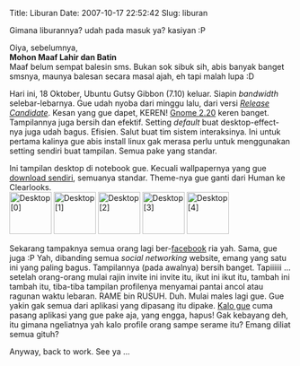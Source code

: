 Title: Liburan
Date: 2007-10-17 22:52:42
Slug: liburan

Gimana liburannya? udah pada masuk ya? kasiyan :P

Oiya, sebelumnya,  
**Mohon Maaf Lahir dan Batin**  
Maaf belum sempat balesin sms. Bukan sok sibuk sih, abis banyak banget smsnya, maunya balesan secara masal ajah, eh tapi malah lupa :D

Hari ini, 18 Oktober, Ubuntu Gutsy Gibbon (7.10) keluar. Siapin _bandwidth_ selebar-lebarnya. Gue udah nyoba dari minggu lalu, dari versi [_Release Candidate_](http://www.ubuntu.com/news/ubuntu-7.10rc). Kesan yang gue dapet, KEREN! [Gnome 2.20](http://www.gnome.org/start/2.20/notes/en) keren banget. Tampilannya juga bersih dan efektif.  Setting _default_ buat desktop-effect-nya juga udah bagus. Efisien. Salut buat tim sistem interaksinya. Ini untuk pertama kalinya gue abis install linux gak merasa perlu untuk menggunakan setting sendiri buat tampilan. Semua pake yang standar.

Ini tampilan desktop di notebook gue. Kecuali wallpapernya yang gue [download sendiri](http://art.gnome.org/backgrounds/gnome/2473), semuanya standar. Theme-nya gue ganti dari Human ke Clearlooks.  
<a href="http://www.flickr.com/photos/kriwil/1609849962/" title="Photo Sharing"><img src="http://farm3.static.flickr.com/2420/1609849962_1b4c0af919_s.jpg" width="75" height="75" alt="Desktop [0]" /></a>
<a href="http://www.flickr.com/photos/kriwil/1609849978/" title="Photo Sharing"><img src="http://farm3.static.flickr.com/2182/1609849978_c75c589734_s.jpg" width="75" height="75" alt="Desktop [1]" /></a>
<a href="http://www.flickr.com/photos/kriwil/1609850000/" title="Photo Sharing"><img src="http://farm3.static.flickr.com/2266/1609850000_2a3da3639a_s.jpg" width="75" height="75" alt="Desktop [2]" /></a>
<a href="http://www.flickr.com/photos/kriwil/1609850006/" title="Photo Sharing"><img src="http://farm3.static.flickr.com/2286/1609850006_8959be32d0_s.jpg" width="75" height="75" alt="Desktop [3]" /></a>
<a href="http://www.flickr.com/photos/kriwil/1609850022/" title="Photo Sharing"><img src="http://farm3.static.flickr.com/2408/1609850022_022f177c44_s.jpg" width="75" height="75" alt="Desktop [4]" /></a>

Sekarang tampaknya semua orang lagi ber-[facebook](http://facebook.com) ria yah. Sama, gue juga :P Yah, dibanding semua _social networking_ website, emang yang satu ini yang paling bagus. Tampilannya (pada awalnya) bersih banget. Tapiiiiii ... setelah orang-orang mulai rajin invite ini invite itu, ikut ini ikut itu, tambah ini tambah itu, tiba-tiba tampilan profilenya menyamai pantai ancol atau ragunan waktu lebaran. RAME bin RUSUH. Duh. Mulai males lagi gue. Gue yakin gak semua dari aplikasi yang dipasang itu dipake. [Kalo gue](http://www.facebook.com/profile.php?id=673440011) cuma pasang aplikasi yang gue pake aja, yang engga, hapus! Gak kebayang deh, itu gimana ngeliatnya yah kalo profile orang sampe serame itu? Emang diliat semua gituh?

Anyway, back to work. See ya ...
